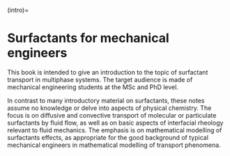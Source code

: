 (intro)=
# Surfactants for mechanical engineers

 

This book is intended to give an introduction to the topic of surfactant transport in multiphase systems. The target audience is made of mechanical engineering students at the MSc and PhD level.


In contrast to many introductory material on surfactants, these notes assume no knowledge or delve into aspects of physical chemistry. The focus is on diffusive and convective transport of molecular or particulate surfactants by fluid flow, as well as on basic aspects of interfacial rheology relevant to fluid mechanics. The emphasis is on mathematical modelling of surfactants effects, as appropriate for the good background of typical mechanical engineers in mathematical modelling of transport phenomena.

